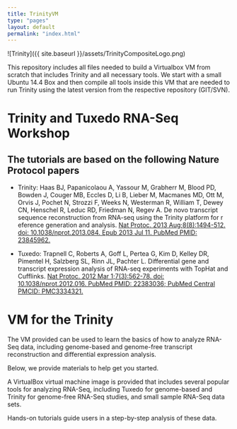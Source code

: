 ```yaml
---
title: TrinityVM
type: "pages"
layout: default
permalink: "index.html"
---
```

![Trinity]({{ site.baseurl }}/assets/TrinityCompositeLogo.png)

This repository includes all files needed to build a Virtualbox VM 
from scratch that includes Trinity and all necessary tools. We start 
with a small Ubuntu 14.4 Box and then compile all tools inside this
VM that are needed to run Trinity using the latest version from the
respective repository (GIT/SVN).

Trinity and Tuxedo RNA-Seq Workshop
===================================

The tutorials are based on the following Nature Protocol papers
---------------------------------------------------------------
* Trinity: Haas BJ, Papanicolaou A, Yassour M, Grabherr M, Blood PD, 
Bowden J, Couger MB, Eccles D, Li B, Lieber M, Macmanes MD, Ott M, 
Orvis J, Pochet N, Strozzi F, Weeks N, Westerman R, William T, Dewey 
CN, Henschel R, Leduc RD, Friedman N, Regev A. De novo transcript 
sequence reconstruction from RNA-seq using the Trinity platform for r
eference generation and analysis. 
[Nat Protoc. 2013 Aug;8(8):1494-512. doi: 10.1038/nprot.2013.084. 
Epub 2013 Jul 11. PubMed PMID: 23845962.](
http://www.nature.com/nprot/journal/v8/n8/full/nprot.2013.084.html)

* Tuxedo: Trapnell C, Roberts A, Goff L, Pertea G, Kim D, Kelley DR, Pimentel H, Salzberg SL, Rinn JL, Pachter L. Differential gene and transcript expression analysis of RNA-seq experiments with TopHat and Cufflinks. [Nat Protoc. 2012 Mar 1;7(3):562-78. doi: 10.1038/nprot.2012.016. PubMed PMID: 22383036; PubMed Central PMCID: PMC3334321.](http://www.ncbi.nlm.nih.gov/pmc/articles/PMC3334321/)

VM for the Trinity
==================
The VM provided can be used to learn the basics of how to analyze RNA-Seq data, including genome-based and genome-free transcript reconstruction and differential expression analysis. 

Below, we provide materials to help get you started. 

A VirtualBox virtual machine image is provided that includes several popular tools for analyzing RNA-Seq, including Tuxedo for genome-based and Trinity for genome-free RNA-Seq studies, and small sample RNA-Seq data sets.

Hands-on tutorials guide users in a step-by-step analysis of these data.




